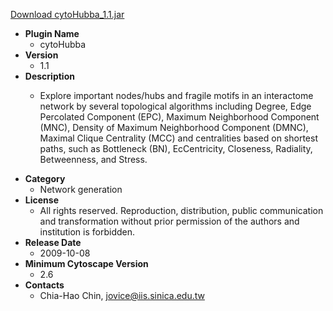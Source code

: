 <a href="cytoHubba_1.1.jar">Download cytoHubba_1.1.jar</a>

* __Plugin Name__
  * cytoHubba
* __Version__
  * 1.1
* __Description__
  * <p>Explore important nodes/hubs and fragile motifs in an interactome network by several topological algorithms including Degree, Edge Percolated Component (EPC), Maximum Neighborhood Component (MNC), Density of Maximum Neighborhood Component (DMNC), Maximal Clique Centrality (MCC) and centralities based on shortest paths, such as Bottleneck (BN), EcCentricity, Closeness, Radiality, Betweenness, and Stress.</p>
* __Category__
  * Network generation
* __License__
  * All rights reserved. Reproduction, distribution, public communication and transformation without prior permission of the authors and institution is forbidden.
* __Release Date__
  * 2009-10-08
* __Minimum Cytoscape Version__
  * 2.6
* __Contacts__
  * Chia-Hao Chin, jovice@iis.sinica.edu.tw
